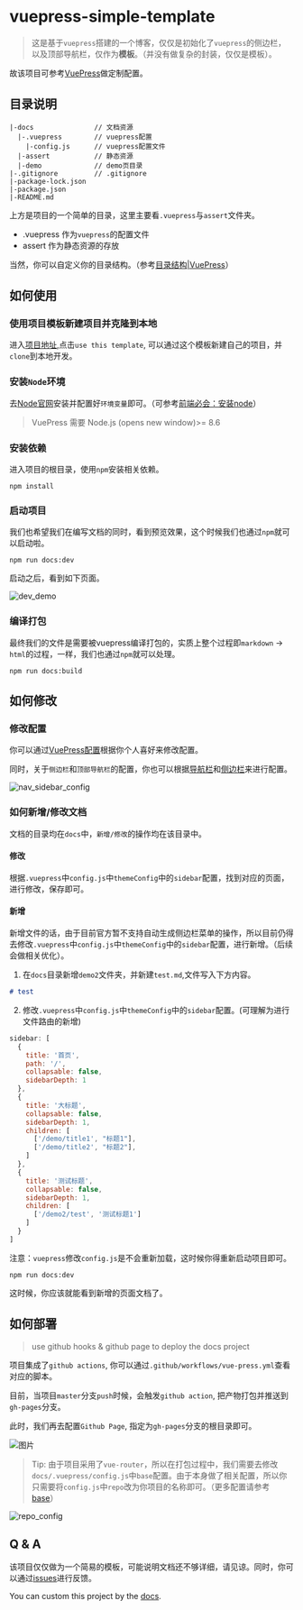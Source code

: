 # vuepress-simple-template

>这是基于`vuepress`搭建的一个博客，仅仅是初始化了`vuepress`的侧边栏，以及顶部导航栏，仅作为**模板**。（并没有做复杂的封装，仅仅是模板）。

故该项目可参考[VuePress](https://vuepress.vuejs.org/zh/)做定制配置。

## 目录说明

```text
|-docs               // 文档资源
  |-.vuepress        // vuepress配置
    |-config.js      // vuepress配置文件
  |-assert           // 静态资源
  |-demo             // demo页目录
|-.gitignore         // .gitignore
|-package-lock.json
|-package.json    
|-README.md
```

上方是项目的一个简单的目录，这里主要看`.vuepress`与`assert`文件夹。
- .vuepress 作为`vuepress`的配置文件
- assert 作为静态资源的存放

当然，你可以自定义你的目录结构。（参考[目录结构|VuePress](https://vuepress.vuejs.org/zh/guide/directory-structure.html#%E9%BB%98%E8%AE%A4%E7%9A%84%E9%A1%B5%E9%9D%A2%E8%B7%AF%E7%94%B1)）

## 如何使用

### 使用项目模板新建项目并克隆到本地
进入[项目地址](https://github.com/hua-bang/vuepress-simple-template),点击`use this template`, 可以通过这个模板新建自己的项目，并`clone`到本地开发。

### 安装`Node`环境 

去[Node官网](https://nodejs.org/zh-cn/)安装并配置好`环境变量`即可。（可参考[前端必会：安装node](https://juejin.cn/post/7009687795681722381)）

> VuePress 需要 Node.js (opens new window)>= 8.6

### 安装依赖
进入项目的根目录，使用`npm`安装相关依赖。
```shell
npm install
```

### 启动项目
我们也希望我们在编写文档的同时，看到预览效果，这个时候我们也通过`npm`就可以启动啦。
```shell
npm run docs:dev
```
启动之后，看到如下页面。

![dev_demo](./image/dev_demo.png)

### 编译打包
最终我们的文件是需要被vuepress编译打包的，实质上整个过程即`markdown` -> `html`的过程，一样，我们也通过`npm`就可以处理。

```shell
npm run docs:build
```

## 如何修改

### 修改配置

你可以通过[VuePress配置](https://vuepress.vuejs.org/zh/config/#base)根据你个人喜好来修改配置。

同时，关于`侧边栏`和`顶部导航栏`的配置，你也可以根据[导航栏](https://vuepress.vuejs.org/zh/theme/default-theme-config.html#%E5%AF%BC%E8%88%AA%E6%A0%8F)和[侧边栏](https://vuepress.vuejs.org/zh/theme/default-theme-config.html#%E4%BE%A7%E8%BE%B9%E6%A0%8F)来进行配置。

![nav_sidebar_config](./image/nav_sidebar_config.png)

### 如何新增/修改文档

文档的目录均在`docs`中，`新增/修改`的操作均在该目录中。

#### 修改

根据`.vuepress`中`config.js`中`themeConfig`中的`sidebar`配置，找到对应的页面，进行修改，保存即可。

#### 新增

新增文件的话，由于目前官方暂不支持自动生成侧边栏菜单的操作，所以目前仍得去修改`.vuepress`中`config.js`中`themeConfig`中的`sidebar`配置，进行新增。（后续会做相关优化）。

1. 在`docs`目录新增`demo2`文件夹，并新建`test.md`,文件写入下方内容。
```markdown
# test
```
2. 修改`.vuepress`中`config.js`中`themeConfig`中的`sidebar`配置。(可理解为进行文件路由的新增)
```js
sidebar: [
  {
    title: '首页',   
    path: '/',     
    collapsable: false, 
    sidebarDepth: 1
  },
  {
    title: '大标题',   
    collapsable: false, 
    sidebarDepth: 1,  
    children: [
      ['/demo/title1', "标题1"],
      ['/demo/title2', "标题2"],
    ]
  },
  {
    title: '测试标题',
    collapsable: false,
    sidebarDepth: 1,
    children: [
      ['/demo2/test', '测试标题1']
    ]
  }
]
```

注意：`vuepress`修改`config.js`是不会重新加载，这时候你得重新启动项目即可。
```shell
npm run docs:dev
```

这时候，你应该就能看到新增的页面文档了。

## 如何部署

> use github hooks & github page to deploy the docs project

项目集成了`github actions`, 你可以通过`.github/workflows/vue-press.yml`查看对应的脚本。

目前，当项目`master`分支`push`时候，会触发`github action`, 把产物打包并推送到`gh-pages`分支。

此时，我们再去配置`Github Page`, 指定为`gh-pages`分支的根目录即可。

![图片](./image/deploy.png)

> Tip: 由于项目采用了`vue-router`，所以在打包过程中，我们需要去修改`docs/.vuepress/config.js`中`base`配置。由于本身做了相关配置，所以你只需要将`config.js`中`repo`改为你项目的名称即可。（更多配置请参考[base](https://vuepress.vuejs.org/zh/config/#base)）

![repo_config](./image/repo_confg.png)

## Q & A
该项目仅仅做为一个简易的模板，可能说明文档还不够详细，请见谅。同时，你可以通过[issues](https://github.com/hua-bang/vuepress-simple-template/issues)进行反馈。

You can custom this project by the [docs](https://vuepress.vuejs.org/zh/). 